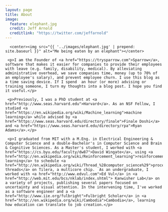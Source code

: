 ```yaml
---
layout: page
title: About
image:
  feature: elephant.jpg
  credit: Jeff Arnold
  creditlink: "https://twitter.com/jeffarnold"
---
```


<div class="post">

      <center><img src="{{ '../images/elephant.jpg' | prepend: site.baseurl }}" alt="Me being eaten by an elephant"></center>

     <p>I am the Founder of <a href="https://trysparrow.com">Sparrow</a>, software that makes it easier for companies to provide their employees with leave (e.g. family, disability, medical). By alleviating administrative overhead, we save companies time, money (up to 70% of an employee's salary), and prevent employee churn. I use this blog as a time saving device. If I spend  an hour (or more) advising or training someone, I turn my thoughts into a blog post. I hope you find it useful.</p>

     <p>Previously, I was a PhD student at <a href="http://www.seas.harvard.edu">Harvard</a>. As an NSF Fellow, I studied <a href="https://en.wikipedia.org/wiki/Machine_learning">machine learning</a> while advised by <a href="https://www.seas.harvard.edu/directory/finale">Finale Doshi</a> and <a href="https://www.seas.harvard.edu/directory/rpa">Ryan Adams</a>.</p>

     <p>I graduated from MIT with a M.Eng. in Electrical Engineering & Computer Science and a double-Bachelor's in Computer Science and Brain & Cognitive Sciences. As a Master's student, I worked with <a href="https://cs.byu.edu/faculty/dw87">David Wingate</a>, using <a href="http://en.wikipedia.org/wiki/Reinforcement_learning">reinforcement learning</a> to schedule <a href="http://en.wikipedia.org/wiki/Thread_%28computer_science%29">process threads</a> on Tilera, a multicore chip.  As an undergraduate, I worked with <a href="http://www.edvul.com">Ed Vul</a> in <a href="http://web.mit.edu/bcs/nklab/index.shtml"> Kanwisher Lab</a> on a variety of projects, publishing several papers focused on uncertainty and visual attention. In the intervening time, I've worked as a software engineer and a <a href="http://www.iie.org/fulbright">Fulbright Scholar</a> in <a href="http://en.wikipedia.org/wiki/Cambodia">Cambodia</a>, learning how education can translate to job creation.</p>
     
</div>

